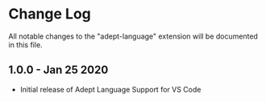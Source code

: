 # Change Log

All notable changes to the "adept-language" extension will be documented in this file.

## 1.0.0 - Jan 25 2020
- Initial release of Adept Language Support for VS Code